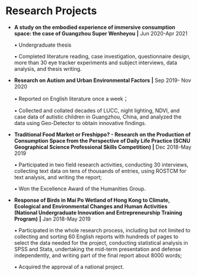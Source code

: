 # Research Projects

*   **A study on the embodied experience of immersive consumption space: the case of Guangzhou Super Wenheyou** **|** Jun 2020-Apr 2021

    • Undergraduate thesis

    • Completed literature reading, case investigation, questionnaire design, more than 30 eye tracker experiments and subject interviews, data analysis, and thesis writing.



*   **Research on Autism and Urban Environmental Factors** **|** Sep 2019- Nov 2020

    • Reported on English literature once a week；

    • Collected and collated decades of LUCC, night lighting, NDVI, and case data of autistic children in Guangzhou, China, and analyzed the data using Geo-Detector to obtain innovative findings.



*   **Traditional Food Market or Freshippo? - Research on the Production of Consumption Space from the Perspective of Daily Life Practice (SCNU Geographical Science Professional Skills Competition) |** Dec 2018-May 2019

    • Participated in two field research activities, conducting 30 interviews, collecting text data on tens of thousands of entries, using ROSTCM for text analysis, and writing the report;

    • Won the Excellence Award of the Humanities Group.



*   **Response of Birds in Mai Po Wetland of Hong Kong to Climate, Ecological and Environmental Changes and Human Activities (National Undergraduate Innovation and Entrepreneurship Training Program)** **|** Jan 2018-May 2019

    • Participated in the whole research process, including but not limited to collecting and sorting 60 English reports with hundreds of pages to select the data needed for the project, conducting statistical analysis in SPSS and Stata, undertaking the mid-term presentation and defense independently, and writing part of the final report about 8000 words;

    • Acquired the approval of a national project.

